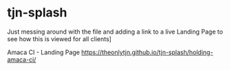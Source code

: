 # tjn-splash
 
Just messing around with the file and adding a link to a live Landing Page to see how this is viewed for all clients]

Amaca CI - Landing Page
https://theonlytjn.github.io/tjn-splash/holding-amaca-ci/
